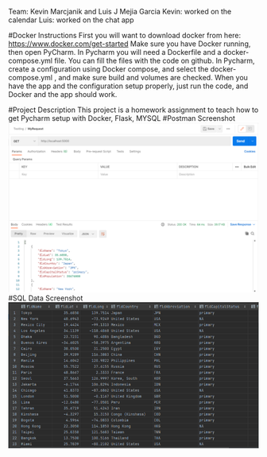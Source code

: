Team: Kevin Marcjanik and Luis J Mejia Garcia
Kevin: worked on the calendar
Luis: worked on the chat app

#Docker Instructions
First you will want to download docker from here: https://www.docker.com/get-started
Make sure you have Docker running, then open PyCharm.
In Pycharm you will need a Dockerfile and a docker-compose.yml file.
You can fill the files with the code on github.
In Pycharm, create a configuration using Docker compose, and select the docker-compose.yml , and make sure build and volumes are checked.
When you have the app and the configuration setup properly, just run the code, and Docker and the app should work.


#Project Description
This project is a homework assignment to teach how to get Pycharm setup with Docker, Flask, MYSQL
#Postman Screenshot
![postman request output](screenshots/postman.png)
#SQL Data Screenshot
![pycharm data query](screenshots/query.png)